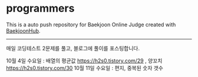 # programmers
This is a auto push repository for Baekjoon Online Judge created with [BaekjoonHub](https://github.com/BaekjoonHub/BaekjoonHub).
- - -
매일 코딩테스트 2문제를 풀고, 블로그에 풀이를 포스팅합니다.

10월 4일 수요일 : 배열의 평균값 https://h2s0.tistory.com/29 , 양꼬치 https://h2s0.tistory.com/30
10월 11일 수요일 : 편지, 중복된 숫자 갯수
